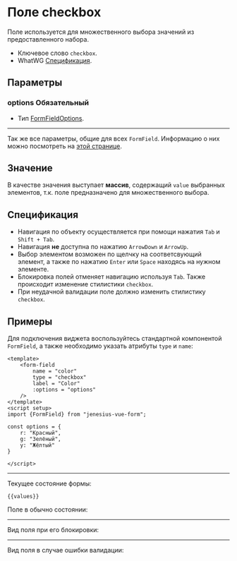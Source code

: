 <script setup>
import {FormField, Form, useFormValues} from '../../../src';

const form = new Form();
const options = {
	r: "Красный",
    g: "Зелёный",
    y: "Жёлтый"
};
const values = useFormValues(form)

</script>

# Поле checkbox

Поле используется для множественного выбора значений из предоставленного набора.

- Ключевое слово `checkbox`.
- WhatWG [Спецификация](https://html.spec.whatwg.org/multipage/input.html#checkbox-state-(type=checkbox)).

## Параметры


### options <Badge type = "tip">Обязательный</Badge>

- Тип [FormFieldOptions](./../fields/form-field-options).


____ 

Так же все параметры, общие для всех `FormField`. Информацию о них можно посмотреть на [этой странице](./form-field.md#params).

## Значение

В качестве значения выступает **массив**, содержащий `value` выбранных элементов,
т.к. поле предназначено для множественного выбора. 

## Спецификация

- Навигация по объекту осуществляется при помощи нажатия `Tab` и `Shift + Tab`.
- Навигация **не** доступна по нажатию `ArrowDown` и `ArrowUp`.
- Выбор элементом возможен по щелчку на соответсвующий элемент,
а также по нажатию `Enter` или `Space` находясь на нужном элементе.
- Блокировка полей отменяет навигацию используя `Tab`. Также происходит изменение стилистики `checkbox`.
- При неудачной валидации поле должно изменить стилистику `checkbox`. 

## Примеры

Для подключения виджета воспользуйтесь стандартной компонентой `FormField`, а также необходимо
указать атрибуты `type` и `name`:
```vue
<template>
	<form-field
		name = "color"
		type = "checkbox"
		label = "Color"
		:options = "options"
	/>
</template>
<script setup>
import {FormField} from "jenesius-vue-form";

const options = {
	r: "Красный",
	g: "Зелёный",
	y: "Жёлтый"
}

</script>
```


----
Текущее состояние формы:
```ts-vue
{{values}}
```

Поле в обычно состоянии:
<FormField :options = "options" type = "checkbox" name = "color" label = "Select color" />
_____

Вид поля при его блокировки:
<FormField :options = "options" type = "checkbox" name = "color" disabled label = "Disabled status" />

_____
Вид поля в случае ошибки валидации:
<FormField :options = "options" type = "checkbox" name = "color" :errors = "['Seleact all options']" label = "With Error" />